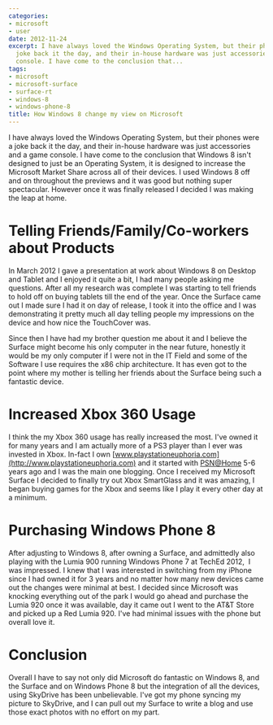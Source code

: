```yaml
---
categories:
- microsoft
- user
date: 2012-11-24
excerpt: I have always loved the Windows Operating System, but their phones were a
  joke back it the day, and their in-house hardware was just accessories and a game
  console. I have come to the conclusion that...
tags:
- microsoft
- microsoft-surface
- surface-rt
- windows-8
- windows-phone-8
title: How Windows 8 change my view on Microsoft
---
```


I have always loved the Windows Operating System, but their phones were a joke back it the day, and their in-house hardware was just accessories and a game console. I have come to the conclusion that Windows 8 isn't designed to just be an Operating System, it is designed to increase the Microsoft Market Share across all of their devices. I used Windows 8 off and on throughout the previews and it was good but nothing super spectacular. However once it was finally released I decided I was making the leap at home.

# Telling Friends/Family/Co-workers about Products

In March 2012 I gave a presentation at work about Windows 8 on Desktop and Tablet and I enjoyed it quite a bit, I had many people asking me questions. After all my research was complete I was starting to tell friends to hold off on buying tablets till the end of the year. Once the Surface came out I made sure I had it on day of release, I took it into the office and I was demonstrating it pretty much all day telling people my impressions on the device and how nice the TouchCover was.

Since then I have had my brother question me about it and I believe the Surface might become his only computer in the near future, honestly it would be my only computer if I were not in the IT Field and some of the Software I use requires the x86 chip architecture. It has even got to the point where my mother is telling her friends about the Surface being such a fantastic device.

# Increased Xbox 360 Usage

I think the my Xbox 360 usage has really increased the most. I've owned it for many years and I am actually more of a PS3 player than I ever was invested in Xbox. In-fact I own [www.playstationeuphoria.com](http://www.playstationeuphoria.com) and it started with [PSN@Home](mailto:PSN@Home) 5-6 years ago and I was the main one blogging. Once I received my Microsoft Surface I decided to finally try out Xbox SmartGlass and it was amazing, I began buying games for the Xbox and seems like I play it every other day at a minimum.

# Purchasing Windows Phone 8

After adjusting to Windows 8, after owning a Surface, and admittedly also playing with the Lumia 900 running Windows Phone 7 at TechEd 2012,  I was impressed. I knew that I was interested in switching from my iPhone since I had owned it for 3 years and no matter how many new devices came out the changes were minimal at best. I decided since Microsoft was knocking everything out of the park I would go ahead and purchase the Lumia 920 once it was available, day it came out I went to the AT&T Store and picked up a Red Lumia 920. I've had minimal issues with the phone but overall love it.

# Conclusion

Overall I have to say not only did Microsoft do fantastic on Windows 8, and the Surface and on Windows Phone 8 but the integration of all the devices, using SkyDrive has been unbelievable. I've got my phone syncing my picture to SkyDrive, and I can pull out my Surface to write a blog and use those exact photos with no effort on my part.